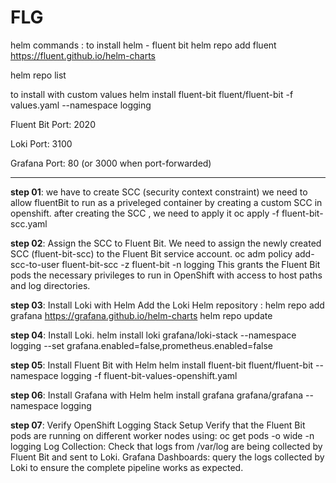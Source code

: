 # FLG

helm commands :
to install helm - fluent bit
helm repo add fluent https://fluent.github.io/helm-charts

helm repo list

to install with custom values
helm install fluent-bit fluent/fluent-bit -f values.yaml --namespace logging

Fluent Bit
Port: 2020

Loki
Port: 3100

Grafana
Port: 80 (or 3000 when port-forwarded)

***************************************************************************************

**step 01**: we have to create SCC (security context constraint) 
         we need to allow fluentBit to run as a priveleged container by creating a custom SCC in openshift.
         after creating the SCC , we need to apply it 
         oc apply -f fluent-bit-scc.yaml

**step 02**: Assign the SCC to Fluent Bit.
         We need to assign the newly created SCC (fluent-bit-scc) to the Fluent Bit service account.
         oc adm policy add-scc-to-user fluent-bit-scc -z fluent-bit -n logging
         This grants the Fluent Bit pods the necessary privileges to run in OpenShift with access to host paths and log directories.

**step 03**: Install Loki with Helm
         Add the Loki Helm repository : 
         helm repo add grafana https://grafana.github.io/helm-charts
         helm repo update

**step 04**: Install Loki.
         helm install loki grafana/loki-stack --namespace logging --set grafana.enabled=false,prometheus.enabled=false

**step 05**: Install Fluent Bit with Helm
         helm install fluent-bit fluent/fluent-bit --namespace logging -f fluent-bit-values-openshift.yaml

**step 06**: Install Grafana with Helm
         helm install grafana grafana/grafana --namespace logging

**step 07**: Verify OpenShift Logging Stack Setup
         Verify that the Fluent Bit pods are running on different worker nodes using:
         oc get pods -o wide -n logging
         Log Collection:
         Check that logs from /var/log are being collected by Fluent Bit and sent to Loki.
         Grafana Dashboards:
         query the logs collected by Loki to ensure the complete pipeline works as expected.




